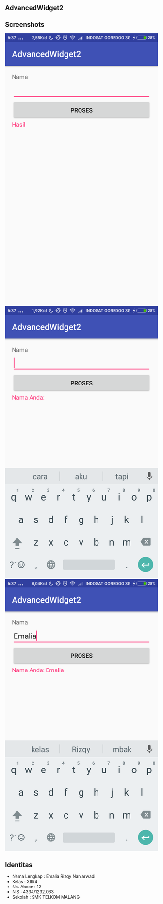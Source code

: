 ## AdvancedWidget2

## Screenshots
![screenshot1](https://github.com/emaliarizqy99/AdvancedWidget2/blob/master/SC1.png)
![screenshot2](https://github.com/emaliarizqy99/AdvancedWidget2/blob/master/SC2.png)
![screenshot3](https://github.com/emaliarizqy99/AdvancedWidget2/blob/master/SC3.png)

## Identitas

* Nama Lengkap : Emalia Rizqy Nanjarwadi
* Kelas : XIIR4
* No. Absen : 12
* NIS : 4334/1232.063
* Sekolah : SMK TELKOM MALANG


